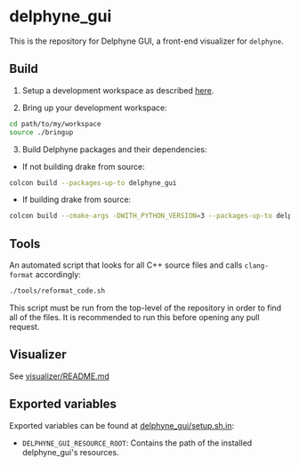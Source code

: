 # delphyne_gui

This is the repository for Delphyne GUI, a front-end visualizer for `delphyne`.

## Build

1. Setup a development workspace as described [here](https://github.com/ToyotaResearchInstitute/maliput_documentation/blob/main/docs/installation_quickstart.rst).

2. Bring up your development workspace:

```sh
cd path/to/my/workspace
source ./bringup
```

3. Build Delphyne packages and their dependencies:

  - If not building drake from source:

   ```sh
   colcon build --packages-up-to delphyne_gui
   ```

  - If building drake from source:

   ```sh
   colcon build --cmake-args -DWITH_PYTHON_VERSION=3 --packages-up-to delphyne_gui
   ```

## Tools

An automated script that looks for all C++ source files and calls `clang-format` accordingly:

```sh
./tools/reformat_code.sh
```

This script must be run from the top-level of the repository in order to find all of the files.
It is recommended to run this before opening any pull request.

## Visualizer
See [visualizer/README.md](delphyne_gui/visualizer/README.md)

## Exported variables

Exported variables can be found at [delphyne_gui/setup.sh.in](delphyne_gui/setup.sh.in):
 - `DELPHYNE_GUI_RESOURCE_ROOT`: Contains the path of the installed delphyne_gui's resources.
